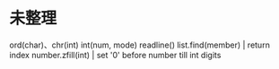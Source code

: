 # 未整理
ord(char)、chr(int)
int(num, mode)
readline()
list.find(member) | return index
number.zfill(int) | set '0' before number till int digits
